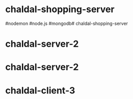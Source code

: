 # chaldal-shopping-server
#nodemon
#node.js
#mongodb# chaldal-shopping-server
# chaldal-server-2
# chaldal-server-2
# chaldal-client-3
